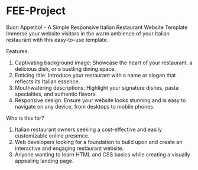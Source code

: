 # FEE-Project

Buon Appetito! - A Simple Responsive Italian Restaurant Website Template
Immerse your website visitors in the warm ambience of your Italian restaurant with this easy-to-use template.

Features:

1. Captivating background image: Showcase the heart of your restaurant, a delicious dish, or a bustling dining space.
2. Enticing title: Introduce your restaurant with a name or slogan that reflects its Italian essence.
3. Mouthwatering descriptions: Highlight your signature dishes, pasta specialties, and authentic flavors.
4. Responsive design: Ensure your website looks stunning and is easy to navigate on any device, from desktops to mobile phones.

Who is this for?

1. Italian restaurant owners seeking a cost-effective and easily customizable online presence.
2. Web developers looking for a foundation to build upon and create an interactive and engaging restaurant website.
3. Anyone wanting to learn HTML and CSS basics while creating a visually appealing landing page.

